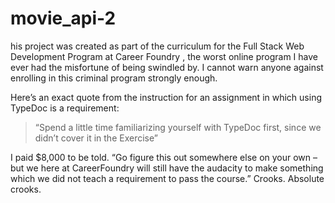 # movie_api-2
his project was created as part of the curriculum for the Full Stack Web Development Program at Career Foundry , the worst online program I have ever had the misfortune of being swindled by. I cannot warn anyone against enrolling in this criminal program strongly enough. 

Here’s an exact quote from the instruction for an assignment in which using TypeDoc is a requirement:

> “Spend a little time familiarizing yourself with TypeDoc first, since we didn’t cover it in the Exercise”

I paid $8,000 to be told. “Go figure this out somewhere else on your own – but we here at CareerFoundry will still have the audacity to make something which we did not teach a requirement to pass the course.”
Crooks. Absolute crooks.
